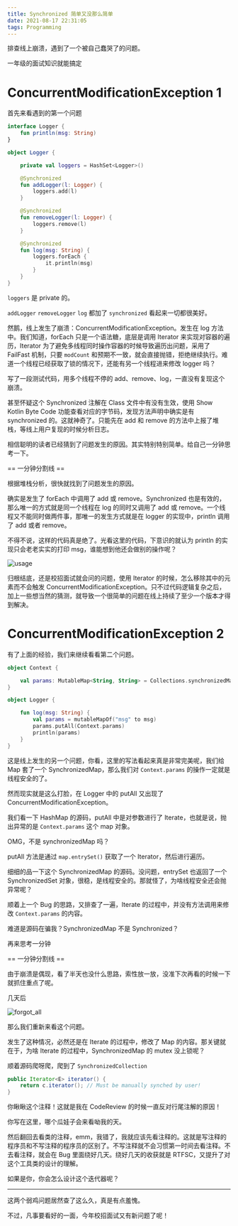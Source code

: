 ```yaml
---
title: Synchronized 简单又没那么简单
date: 2021-08-17 22:31:05
tags: Programming
---
```


排查线上崩溃，遇到了一个被自己蠢哭了的问题。

一年级的面试知识就能搞定

<!--more-->

# ConcurrentModificationException 1

首先来看遇到的第一个问题

```kotlin
interface Logger {
    fun println(msg: String)
}

object Logger {

    private val loggers = HashSet<Logger>()

    @Synchronized
    fun addLogger(l: Logger) {
        loggers.add(l)
    }

    @Synchronized
    fun removeLogger(l: Logger) {
        loggers.remove(l)
    }

    @Synchronized
    fun log(msg: String) {
        loggers.forEach {
            it.println(msg)
        }
    }
}
```

`loggers` 是 private 的。

`addLogger`  `removeLogger` `log` 都加了 `synchronized` 看起来一切都很美好。

然鹅，线上发生了崩溃：ConcurrentModificationException。发生在 log 方法中。我们知道，forEach 只是一个语法糖，底层是调用 Iterator 来实现对容器的遍历，Iterator 为了避免多线程同时操作容器的时候导致遍历出问题，采用了 FailFast 机制，只要 `modCount` 和预期不一致，就会直接抛错，拒绝继续执行。难道一个线程已经获取了锁的情况下，还能有另一个线程进来修改 logger 吗？

写了一段测试代码，用多个线程不停的 add、remove、log，一直没有复现这个崩溃。

甚至怀疑这个 Synchronized 注解在 Class 文件中有没有生效，使用 Show Kotlin Byte Code 功能查看对应的字节码，发现方法声明中确实是有 synchronized 的。这就神奇了。只能先在 add 和 remove 的方法中上报了堆栈，等线上用户复现的时候分析日志。

相信聪明的读者已经猜到了问题发生的原因。其实特别特别简单。给自己一分钟思考一下。

== 一分钟分割线 ==

根据堆栈分析，很快就找到了问题发生的原因。

确实是发生了 forEach 中调用了 add 或 remove。Synchronized 也是有效的，那么唯一的方式就是同一个线程在 log 的同时又调用了 add 或 remove。一个线程又不能同时做两件事，那唯一的发生方式就是在 logger 的实现中，println 调用了 add 或者 remove。

不得不说，这样的代码真是绝了。光看这里的代码，下意识的就认为 println 的实现只会老老实实的打印 msg，谁能想到他还会做别的操作呢？

![usage](usage.gif)

归根结底，还是校招面试就会问的问题，使用 Iterator 的时候，怎么移除其中的元素而不会触发 ConcurrentModificationException。只不过代码逻辑复杂之后，加上一些想当然的猜测，就导致一个很简单的问题在线上持续了至少一个版本才得到解决。

# ConcurrentModificationException 2

有了上面的经验，我们来继续看看第二个问题。

```kotlin
object Context {

    val params: MutableMap<String, String> = Collections.synchronizedMap(mutableMapOf())
}

object Logger {

    fun log(msg: String) {
        val params = mutableMapOf("msg" to msg)
        params.putAll(Context.params)
        println(params)
    }
}
```

这是线上发生的另一个问题，你看，这里的写法看起来真是非常完美呢，我们给 Map 套了一个 SynchronizedMap，那么我们对 `Context.params` 的操作一定就是线程安全的了。

然而现实就是这么打脸，在 Logger 中的 putAll 又出现了 ConcurrentModificationException。

我们看一下 HashMap 的源码，putAll 中是对参数进行了 Iterate，也就是说，抛出异常的是 `Context.params` 这个 map 对象。

OMG，不是 synchronizedMap 吗？

putAll 方法是通过 `map.entrySet()` 获取了一个 Iterator，然后进行遍历。

细细的品一下这个 SynchronizedMap 的源码。没问题，entrySet 也返回了一个 SynchronizedSet 对象，很稳，是线程安全的。那就怪了，为啥线程安全还会抛异常呢？

顺着上一个 Bug  的思路，又排查了一遍，Iterate 的过程中，并没有方法调用来修改 `Context.params` 的内容。

难道是源码在骗我？SynchronizedMap 不是 Synchronized？

再来思考一分钟

== 一分钟分割线 ==

由于崩溃是偶现，看了半天也没什么思路，索性放一放，没准下次再看的时候一下就抓住重点了呢。

几天后

![forgot_all](forgot_all.png)

那么我们重新来看这个问题。

发生了这种情况，必然还是在 Iterate 的过程中，修改了 Map 的内容。那关键就在于，为啥 Iterate 的过程中，SynchronizedMap 的 mutex 没上锁呢？

顺着源码爬呀爬，爬到了 `SynchronizedCollection`

```java
public Iterator<E> iterator() {
    return c.iterator(); // Must be manually synched by user!
}
```

你瞅瞅这个注释！这就是我在 CodeReview 的时候一直反对行尾注解的原因！

你写在这里，哪个瓜娃子会来看呦我的天。

然后翻回去看类的注释，emm，我错了，我就应该先看注释的。这就是写注释的程序员和不写注释的程序员的区别了。不写注释就不会习惯第一时间去看注释。不去看注释，就会在 Bug 里面绕好几天。绕好几天的收获就是 RTFSC，又提升了对这个工具类的设计的理解。

如果是你，你会怎么设计这个迭代器呢？

---

这两个弱鸡问题居然查了这么久，真是有点羞愧。

不过，凡事要看好的一面，今年校招面试又有新问题了呢！
